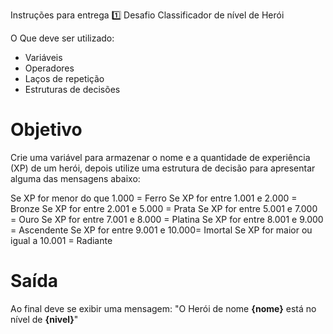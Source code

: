 Instruções para entrega
1️⃣ Desafio Classificador de nível de Herói

O Que deve ser utilizado:
- Variáveis
- Operadores
- Laços de repetição
- Estruturas de decisões

# Objetivo

Crie uma variável para armazenar o nome e a quantidade de experiência (XP) de um herói, depois utilize uma estrutura de decisão para apresentar alguma das mensagens abaixo:

Se XP for menor do que 1.000 = Ferro
Se XP for entre 1.001 e 2.000 = Bronze
Se XP for entre 2.001 e 5.000 = Prata
Se XP for entre 5.001 e 7.000 = Ouro
Se XP for entre 7.001 e 8.000 = Platina
Se XP for entre 8.001 e 9.000 = Ascendente
Se XP for entre 9.001 e 10.000= Imortal
Se XP for maior ou igual a 10.001 = Radiante

# Saída

Ao final deve se exibir uma mensagem:
"O Herói de nome **{nome}** está no nível de **{nivel}**"
